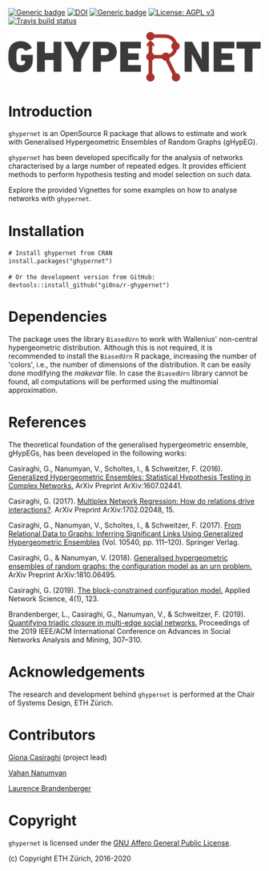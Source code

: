   <!-- badges: start -->
[![Generic badge](https://www.r-pkg.org/badges/version-last-release/ghypernet)](https://cran.r-project.org/package=ghypernet)
[![DOI](https://zenodo.org/badge/DOI/10.5281/zenodo.2555300.svg)](https://doi.org/10.5281/zenodo.2555300)
[![Generic badge](https://cranlogs.r-pkg.org/badges/last-month/ghypernet)](https://cran.r-project.org/package=ghypernet)
[![License: AGPL v3](https://img.shields.io/badge/License-AGPL%20v3-red.svg)](https://www.gnu.org/licenses/agpl-3.0)
[![Travis build status](https://travis-ci.com/gi0na/r-ghypernet.svg?branch=master)](https://travis-ci.com/gi0na/r-ghypernet)
  <!-- badges: end -->
 

![](man/figures/logo.svg)

# Introduction
`ghypernet` is an OpenSource R package that allows to estimate and work with Generalised Hypergeometric Ensembles of Random Graphs (gHypEG).

`ghypernet` has been developed specifically for the analysis of networks characterised by a large number of repeated edges.
It provides efficient methods to perform hypothesis testing and model selection on such data.

Explore the provided Vignettes for some examples on how to analyse networks with `ghypernet`.

# Installation
```
# Install ghypernet from CRAN
install.packages("ghypernet")

# Or the development version from GitHub:
devtools::install_github("gi0na/r-ghypernet")
```
# Dependencies
The package uses the library `BiasedUrn` to work with Wallenius' non-central hypergeometric distribution.
Although this is not required, it is recommended to install the `BiasedUrn` R package, increasing the number of 'colors', i.e., the number of dimensions of the distribution.
It can be easily done modifying the _makevar_ file.
In case the `BiasedUrn` library cannot be found, all computations will be performed using the multinomial approximation.

# References
The theoretical foundation of the generalised hypergeometric ensemble, gHypEGs, has been developed in the following works:

Casiraghi, G., Nanumyan, V., Scholtes, I., & Schweitzer, F. (2016). [Generalized Hypergeometric Ensembles: Statistical Hypothesis Testing in Complex Networks.](http://arxiv.org/abs/1607.02441) ArXiv Preprint ArXiv:1607.02441.

Casiraghi, G. (2017). [Multiplex Network Regression: How do relations drive interactions?](http://arxiv.org/abs/1702.02048). ArXiv Preprint ArXiv:1702.02048, 15.

Casiraghi, G., Nanumyan, V., Scholtes, I., & Schweitzer, F. (2017). [From Relational Data to Graphs: Inferring Significant Links Using Generalized Hypergeometric Ensembles](https://doi.org/10.1007/978-3-319-67256-4_11) (Vol. 10540, pp. 111–120). Springer Verlag.

Casiraghi, G., & Nanumyan, V. (2018). [Generalised hypergeometric ensembles of random graphs: the configuration model as an urn problem.](http://arxiv.org/abs/1810.06495) ArXiv Preprint ArXiv:1810.06495.

Casiraghi, G. (2019). [The block-constrained configuration model.](https://doi.org/10.1007/s41109-019-0241-1) Applied Network Science, 4(1), 123. 

Brandenberger, L., Casiraghi, G., Nanumyan, V., & Schweitzer, F. (2019). [Quantifying triadic closure in multi-edge social networks.](https://doi.org/10.1145/3341161.3342926) Proceedings of the 2019 IEEE/ACM International Conference on Advances in Social Networks Analysis and Mining, 307–310.

# Acknowledgements
The research and development behind `ghypernet` is performed at the Chair of Systems Design, ETH Zürich.

# Contributors

[Giona Casiraghi](http://giona.info) (project lead)

[Vahan Nanumyan](https://www.sg.ethz.ch/)

[Laurence Brandenberger](https://www.sg.ethz.ch/team/people/brandenberger-laurence/)

# Copyright
`ghypernet` is licensed under the [GNU Affero General Public License](https://choosealicense.com/licenses/agpl-3.0/).

(c) Copyright ETH Zürich, 2016-2020
